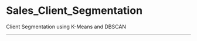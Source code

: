 # Sales_Client_Segmentation
Client Segmentation using K-Means and DBSCAN




-----------------------------------------------------------------------------------------------------------------------------------------------------------


